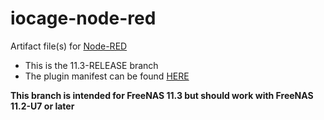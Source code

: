 # iocage-node-red
Artifact file(s) for [Node-RED][1]

- This is the 11.3-RELEASE branch
- The plugin manifest can be found [HERE][2]

**This branch is intended for FreeNAS 11.3 but should work with FreeNAS 11.2-U7 or later**

[1]: https://nodered.org/
[2]: https://github.com/tprelog/freenas-plugin-index
